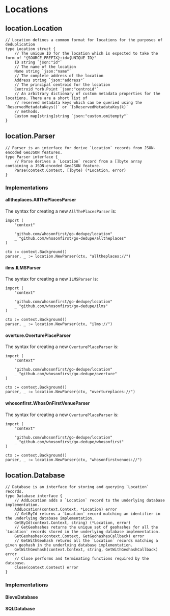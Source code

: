 # Locations

## location.Location

```
// Location defines a common format for locations for the purposes of deduplication
type Location struct {
	// The unique ID for the location which is expected to take the form of "{SOURCE_PREFIX}:id={UNIQUE ID}"
	ID string `json:"id"`
	// The name of the location
	Name string `json:"name"`
	// The complete address of the location
	Address string `json:"address"`
	// The principal centroid for the location
	Centroid *orb.Point `json:"centroid"`
	// An arbitrary dictionary of custom metadata properties for the locations. There are a short list of
	// reserved metadata keys which can be queried using the `ReservedMetadataKeys()` or `IsReservedMetadataKey(k)`
	// methods.	
	Custom map[string]string `json:"custom,omitempty"`
}
```

## location.Parser

```
// Parser is an interface for derive `Location` records from JSON-encoded GeoJSON features.
type Parser interface {
	// Parse derives a `Location` record from a []byte array containing a JSON-encoded GeoJSON feature.
	Parse(context.Context, []byte) (*Location, error)
}
```

### Implementations

#### alltheplaces.AllThePlacesParser

The syntax for creating a new `AllThePlacesParser` is:

```
import (
	"context"
	
	"github.com/whosonfirst/go-dedupe/location"
	_ "github.com/whosonfirst/go-dedupe/alltheplaces"
)

ctx := context.Background()
parser, _ := location.NewParser(ctx, "alltheplaces://")
```

#### ilms.ILMSParser

The syntax for creating a new `ILMSParser` is:

```
import (
	"context"
	
	"github.com/whosonfirst/go-dedupe/location"
	_ "github.com/whosonfirst/go-dedupe/ilms"
)

ctx := context.Background()
parser, _ := location.NewParser(ctx, "ilms://")
```

#### overture.OverturePlaceParser

The syntax for creating a new `OverturePlaceParser` is:

```
import (
	"context"
	
	"github.com/whosonfirst/go-dedupe/location"
	_ "github.com/whosonfirst/go-dedupe/overture"
)

ctx := context.Background()
parser, _ := location.NewParser(ctx, "overtureplaces://")
```

#### whosonfirst.WhosOnFirstVenueParser

The syntax for creating a new `OverturePlaceParser` is:

```
import (
	"context"
	
	"github.com/whosonfirst/go-dedupe/location"
	_ "github.com/whosonfirst/go-dedupe/whosonfirst"
)

ctx := context.Background()
parser, _ := location.NewParser(ctx, "whosonfirstvenues://")
```

## location.Database

```
// Database is an interface for storing and querying `Location` records.
type Database interface {
	// AddLocation adds a `Location` record to the underlying database implementation.
	AddLocation(context.Context, *Location) error
	// GetById returns a `Location` record matching an identifier in the underlying database implementation.
	GetById(context.Context, string) (*Location, error)
	// GetGeohashes returns the unique set of geohashes for all the `Location` records stored in the underlying database implementation.
	GetGeohashes(context.Context, GetGeohashesCallback) error
	// GetWithGeohash returns all the `Location` records matching a given geohash in the underlying database implementation.
	GetWithGeohash(context.Context, string, GetWithGeohashCallback) error
	// Close performs and terminating functions required by the database.	
	Close(context.Context) error
}
```

### Implementations

#### BleveDatabase

#### SQLDatabase


